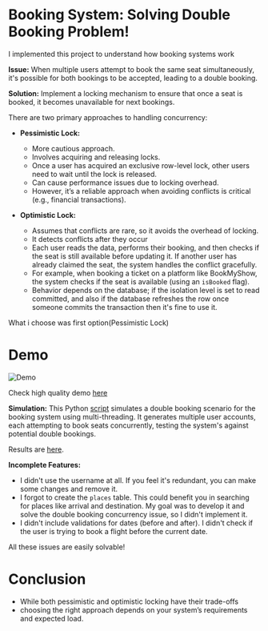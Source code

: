 # Booking System: Solving Double Booking Problem!
I implemented this project to understand how booking systems work

**Issue:** When multiple users attempt to book the same seat simultaneously, it's possible for both bookings to be accepted, leading to a double booking.

**Solution:** Implement a locking mechanism to ensure that once a seat is booked, it becomes unavailable for next bookings.

There are two primary approaches to handling concurrency:

- **Pessimistic Lock:**
  - More cautious approach.
  - Involves acquiring and releasing locks.
  - Once a user has acquired an exclusive row-level lock, other users need to wait until the lock is released.
  - Can cause performance issues due to locking overhead.
  - However, it’s a reliable approach when avoiding conflicts is critical (e.g., financial transactions).

- **Optimistic Lock:**
  - Assumes that conflicts are rare, so it avoids the overhead of locking.
  - It detects conflicts after they occur
  - Each user reads the data, performs their booking, and then checks if the seat is still available before updating it. If another user has already claimed the seat, the system handles the conflict gracefully.
  - For example, when booking a ticket on a platform like BookMyShow, the system checks if the seat is available (using an `isBooked` flag).
  - Behavior depends on the database; if the isolation level is set to read committed, and also if the database refreshes the row once someone commits the transaction then it's fine to use it.


What i choose was first option(Pessimistic Lock)

# Demo
![Demo](demo/demo.gif)

Check high quality demo [here](/demo/Demo.mp4)

**Simulation:** This Python [script](/simulation/simulate.py) simulates a double booking scenario for the booking system using multi-threading. It generates multiple user accounts, each attempting to book seats concurrently, testing the system's against potential double bookings.

Results are [here](/simulation/results.txt).


**Incomplete Features:**
- I didn't use the username at all. If you feel it's redundant, you can make some changes and remove it.
- I forgot to create the `places` table. This could benefit you in searching for places like arrival and destination. My goal was to develop it and solve the double booking concurrency issue, so I didn't implement it.
- I didn't include validations for dates (before and after). I didn't check if the user is trying to book a flight before the current date.

All these issues are easily solvable!

# Conclusion
- While both pessimistic and optimistic locking have their trade-offs
- choosing the right approach depends on your system’s requirements and expected load.
